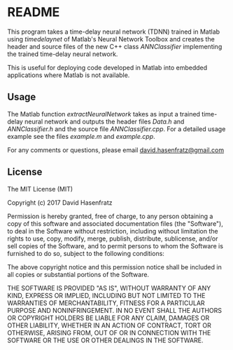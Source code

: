 README
==

This program takes a time-delay neural network (TDNN) trained in Matlab using *timedelaynet* of Matlab's Neural Network Toolbox and creates the header and source files of the new C++ class *ANNClassifier* implementing the trained time-delay neural network.

This is useful for deploying code developed in Matlab into embedded
applications where Matlab is not available.

Usage
--

The Matlab function *extractNeuralNetwork* takes as input a trained time-delay neural network and outputs the header files *Data.h* and *ANNClassifier.h* and the source file *ANNClassifier.cpp*. For a detailed usage example see the files *example.m* and *example.cpp*.

For any comments or questions, please email david.hasenfratz@gmail.com

License
--

The MIT License (MIT)

Copyright (c) 2017 David Hasenfratz

Permission is hereby granted, free of charge, to any person obtaining a copy of this software and associated documentation files (the "Software"), to deal in the Software without restriction, including without limitation the rights to use, copy, modify, merge, publish, distribute, sublicense, and/or sell copies of the Software, and to permit persons to whom the Software is furnished to do so, subject to the following conditions:

The above copyright notice and this permission notice shall be included in all copies or substantial portions of the Software.

THE SOFTWARE IS PROVIDED "AS IS", WITHOUT WARRANTY OF ANY KIND, EXPRESS OR IMPLIED, INCLUDING BUT NOT LIMITED TO THE WARRANTIES OF MERCHANTABILITY, FITNESS FOR A PARTICULAR PURPOSE AND NONINFRINGEMENT. IN NO EVENT SHALL THE AUTHORS OR COPYRIGHT HOLDERS BE LIABLE FOR ANY CLAIM, DAMAGES OR OTHER LIABILITY, WHETHER IN AN ACTION OF CONTRACT, TORT OR OTHERWISE, ARISING FROM, OUT OF OR IN CONNECTION WITH THE SOFTWARE OR THE USE OR OTHER DEALINGS IN THE SOFTWARE.

